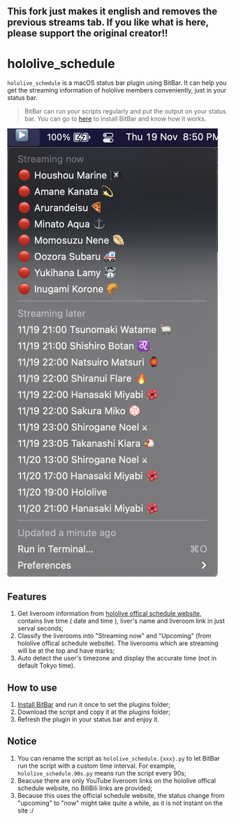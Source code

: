 ## This fork just makes it english and removes the previous streams tab.  If you like what is here, please support the original creator!!
# hololive_schedule

`hololive_schedule` is a macOS status bar plugin using BitBar. It can help you get the streaming information of hololive members conveniently, just in your status bar.

> BitBar can run your scripts regularly and put the output on your status bar. You can go to [here](https://github.com/matryer/bitbar) to install BitBar and know how it works.

![screenshot.png](https://github.com/Joseos123/hololive_schedule/blob/master/images/Screenshot%202020-11-19%20at%208.50.08%20PM.png?raw=true)

## Features

1. Get liveroom information from [hololive offical schedule website](https://schedule.hololive.tv/), contains live time ( date and time ), liver's name and liveroom link in just serval seconds;
2. Classify the liverooms into "Streaming now" and "Upcoming" (from hololive offical schedule website). The liverooms which are streaming will be at the top and have marks;
3. Auto detect the user's timezone and display the accurate time (not in default Tokyo time).

## How to use

1. [Install BitBar](https://github.com/matryer/bitbar/releases/download/v1.9.2/BitBar-v1.9.2.zip) and run it once to set the plugins folder;
2. Download the script and copy it at the plugins folder;
3. Refresh the plugin in your status bar and enjoy it.

## Notice

1. You can rename the script as `hololive_schedule.{xxx}.py` to let BitBar run the script with a custom time interval. For example, `hololive_schedule.90s.py` means run the script every 90s;
2. Beacuse there are only YouTube liveroom links on the hololive offical schedule website, no BiliBili links are provided;
3. Because this uses the official schedule website, the status change from "upcoming" to "now" might take quite a while, as it is not instant on the site :/
